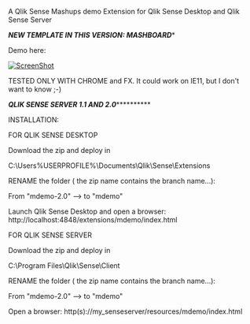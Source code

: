 A Qlik Sense Mashups demo Extension for Qlik Sense Desktop and Qlik Sense Server

*****NEW TEMPLATE IN THIS VERSION: MASHBOARD******

Demo here:

[![ScreenShot](https://raw.githubusercontent.com/aalteirac/mdemo/thumb.png)](https://www.youtube.com/watch?v=USFK1hh5DWY)

TESTED ONLY WITH CHROME and FX. It could work on IE11, but I don't want to know ;-)

*****QLIK SENSE SERVER 1.1 AND 2.0***************

INSTALLATION:

FOR QLIK SENSE DESKTOP

  Download the zip and deploy in

  C:\Users\%USERPROFILE%\Documents\Qlik\Sense\Extensions

  RENAME the folder ( the zip name contains the branch name...):

  From "mdemo-2.0" --> to "mdemo"

  Launch Qlik Sense Desktop and open a browser: http://localhost:4848/extensions/mdemo/index.html

FOR QLIK SENSE SERVER

  Download the zip and deploy in

  C:\Program Files\Qlik\Sense\Client

  RENAME the folder ( the zip name contains the branch name...):

  From "mdemo-2.0" --> to "mdemo"

  Open a browser: http(s)://my_senseserver/resources/mdemo/index.html